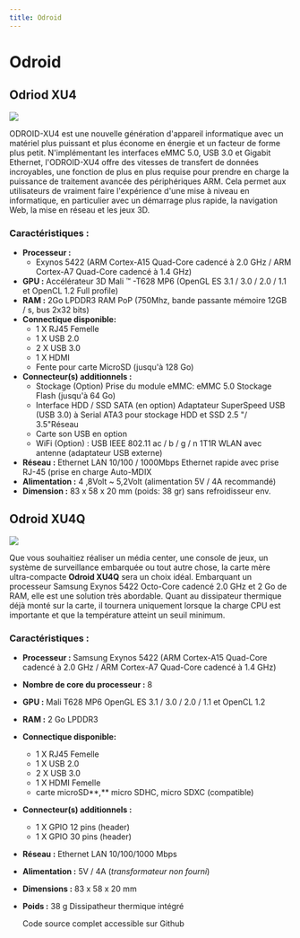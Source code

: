 ```yaml
---
title: Odroid
---
```


# Odroid

## Odriod XU4 <a id="odriod-xu4"></a>

![](https://gblobscdn.gitbook.com/assets%2F-LdKWTKrrUvJVmGP83hw%2F-LyzRvgUyodSj_mevxb9%2F-LyzTKPLQkL4x3oRaUIE%2Fxu4-exynos-8-coeurs.jpg?alt=media&token=a8d63f88-b14b-416d-9e99-5634d19cb5be)

ODROID-XU4 est une nouvelle génération d'appareil informatique avec un matériel plus puissant et plus économe en énergie et un facteur de forme plus petit. N'implémentant les interfaces eMMC 5.0, USB 3.0 et Gigabit Ethernet, l'ODROID-XU4 offre des vitesses de transfert de données incroyables, une fonction de plus en plus requise pour prendre en charge la puissance de traitement avancée des périphériques ARM. Cela permet aux utilisateurs de vraiment faire l'expérience d'une mise à niveau en informatique, en particulier avec un démarrage plus rapide, la navigation Web, la mise en réseau et les jeux 3D.

### Caractéristiques **:** <a id="caracteristiques"></a>

* **Processeur :**
  * Exynos 5422 \(ARM Cortex-A15 Quad-Core cadencé à 2.0 GHz / ARM Cortex-A7 Quad-Core cadencé à 1.4 GHz\)
* **GPU :** Accélérateur 3D Mali ™ -T628 MP6 \(OpenGL ES 3.1 / 3.0 / 2.0 / 1.1 et OpenCL 1.2 Full profile\)
* **RAM :** 2Go LPDDR3 RAM PoP \(750Mhz, bande passante mémoire 12GB / s, bus 2x32 bits\)
* **Connectique disponible:**
  * 1 X RJ45 Femelle
  * 1 X USB 2.0
  * 2 X USB 3.0
  * 1 X HDMI
  * Fente pour carte MicroSD \(jusqu'à 128 Go\)
* **Connecteur\(s\) additionnels :**
  * Stockage \(Option\) Prise du module eMMC: eMMC 5.0 Stockage Flash \(jusqu'à 64 Go\)
  * Interface HDD / SSD SATA \(en option\) Adaptateur SuperSpeed ​​USB \(USB 3.0\) à Serial ATA3 pour stockage HDD et SSD 2.5 "/ 3.5"Réseau
  * Carte son USB en option
  * WiFi \(Option\) : USB IEEE 802.11 ac / b / g / n 1T1R WLAN avec antenne \(adaptateur USB externe\)
* **Réseau :** Ethernet LAN 10/100 / 1000Mbps Ethernet rapide avec prise RJ-45 \(prise en charge Auto-MDIX
* **Alimentation :** 4 ,8Volt ~ 5,2Volt \(alimentation 5V / 4A recommandé\)
* **Dimension :** 83 x 58 x 20 mm \(poids: 38 gr\) sans refroidisseur env.

## Odroid XU4Q <a id="odroid-xu-4-q"></a>

![](https://gblobscdn.gitbook.com/assets%2F-LdKWTKrrUvJVmGP83hw%2F-LyzRvgUyodSj_mevxb9%2F-LyzSS9vUfHu1wD_kIIm%2Fxu4q.jpg?alt=media&token=de263ca8-c224-41a1-94e4-6eb347cce488)

Que vous souhaitiez réaliser un média center, une console de jeux, un système de surveillance embarquée ou tout autre chose, la carte mère ultra-compacte **Odroid XU4Q** sera un choix idéal. Embarquant un processeur Samsung Exynos 5422 Octo-Core cadencé 2.0 GHz et 2 Go de RAM, elle est une solution très abordable. Quant au dissipateur thermique déjà monté sur la carte, il tournera uniquement lorsque la charge CPU est importante et que la température atteint un seuil minimum.

### Caractéristiques : <a id="caracteristiques-1"></a>

* **Processeur :** Samsung Exynos 5422 \(ARM Cortex-A15 Quad-Core cadencé à 2.0 GHz / ARM Cortex-A7 Quad-Core cadencé à 1.4 GHz\)
* **Nombre de core du processeur :** 8
* **GPU :** Mali T628 MP6 OpenGL ES 3.1 / 3.0 / 2.0 / 1.1 et OpenCL 1.2
* **RAM :** 2 Go LPDDR3
* **Connectique disponible:**
  * 1 X RJ45 Femelle
  * 1 X USB 2.0
  * 2 X USB 3.0
  * 1 X HDMI Femelle
  * carte microSD**,** micro SDHC, micro SDXC \(compatible\)
* **Connecteur\(s\) additionnels :**
  * 1 X GPIO 12 pins \(header\)
  * 1 X GPIO 30 pins \(header\)
* **Réseau :** Ethernet LAN 10/100/1000 Mbps
* **Alimentation :** 5V / 4A \(_transformateur non fourni_\)
* **Dimensions :** 83 x 58 x 20 mm
* **Poids :** 38 g Dissipatheur thermique intégré

  Code source complet accessible sur Github

